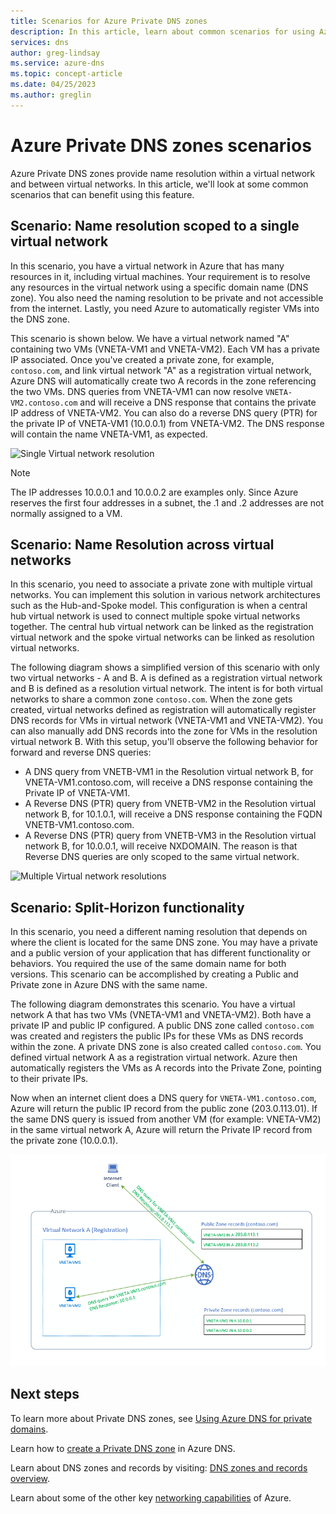 ```yaml
---
title: Scenarios for Azure Private DNS zones
description: In this article, learn about common scenarios for using Azure Private DNS zones.
services: dns
author: greg-lindsay
ms.service: azure-dns
ms.topic: concept-article
ms.date: 04/25/2023
ms.author: greglin
---
```


# Azure Private DNS zones scenarios

Azure Private DNS zones provide name resolution within a virtual network and between virtual networks. In this article, we'll look at some common scenarios that can benefit using this feature.

## Scenario: Name resolution scoped to a single virtual network

In this scenario, you have a virtual network in Azure that has many resources in it, including virtual machines. Your requirement is to resolve any resources in the virtual network using a specific domain name (DNS zone). You also need the naming resolution to be private and not accessible from the internet. Lastly, you need Azure to automatically register VMs into the DNS zone.

This scenario is shown below. We have a virtual network named "A" containing two VMs (VNETA-VM1 and VNETA-VM2). Each VM has a private IP associated. Once you've created a private zone, for example, `contoso.com`, and link virtual network "A" as a registration virtual network, Azure DNS will automatically create two A records in the zone referencing the two VMs. DNS queries from VNETA-VM1 can now resolve `VNETA-VM2.contoso.com` and will receive a DNS response that contains the private IP address of VNETA-VM2.
You can also do a reverse DNS query (PTR) for the private IP of VNETA-VM1 (10.0.0.1) from VNETA-VM2. The DNS response will contain the name VNETA-VM1, as expected. 

![Single Virtual network resolution](./media/private-dns-scenarios/single-vnet-resolution.png)

> [!NOTE]
> The IP addresses 10.0.0.1 and 10.0.0.2 are examples only. Since Azure reserves the first four addresses in a subnet, the .1 and .2 addresses are not normally assigned to a VM. 

## Scenario: Name Resolution across virtual networks

In this scenario, you need to associate a private zone with multiple virtual networks. You can implement this solution in various network architectures such as the Hub-and-Spoke model. This configuration is when a central hub virtual network is used to connect multiple spoke virtual networks together. The central hub virtual network can be linked as the registration virtual network and the spoke virtual networks can be linked as resolution virtual networks. 

The following diagram shows a simplified version of this scenario with only two virtual networks - A and B. A is defined as a registration virtual network and B is defined as a resolution virtual network. The intent is for both virtual networks to share a common zone `contoso.com`. When the zone gets created, virtual networks defined as registration will automatically register DNS records for VMs in virtual network (VNETA-VM1 and VNETA-VM2). You can also manually add DNS records into the zone for VMs in the resolution virtual network B. With this setup, you'll observe the following behavior for forward and reverse DNS queries:
* A DNS query from VNETB-VM1 in the Resolution virtual network B, for VNETA-VM1.contoso.com, will receive a DNS response containing the Private IP of VNETA-VM1.
* A Reverse DNS (PTR) query from VNETB-VM2 in the Resolution virtual network B, for 10.1.0.1, will receive a DNS response containing the FQDN VNETB-VM1.contoso.com.  
* A Reverse DNS (PTR) query from VNETB-VM3 in the Resolution virtual network B, for 10.0.0.1, will receive NXDOMAIN. The reason is that Reverse DNS queries are only scoped to the same virtual network. 

![Multiple Virtual network resolutions](./media/private-dns-scenarios/multi-vnet-resolution.png)

## Scenario: Split-Horizon functionality

In this scenario, you need a different naming resolution that depends on where the client is located for the same DNS zone. You may have a private and a public version of your application that has different functionality or behaviors. You required the use of the same domain name for both versions. This scenario can be accomplished by creating a Public and Private zone in Azure DNS with the same name. 

The following diagram demonstrates this scenario. You have a virtual network A that has two VMs (VNETA-VM1 and VNETA-VM2). Both have a private IP and public IP configured. A public DNS zone called `contoso.com` was created and registers the public IPs for these VMs as DNS records within the zone. A private DNS zone is also created called `contoso.com`. You defined virtual network A as a registration virtual network. Azure then automatically registers the VMs as A records into the Private Zone, pointing to their private IPs.

Now when an internet client does a DNS query for `VNETA-VM1.contoso.com`, Azure will return the public IP record from the public zone (203.0.113.01). If the same DNS query is issued from another VM (for example: VNETA-VM2) in the same virtual network A, Azure will return the Private IP record from the private zone (10.0.0.1). 

![Split Brian resolution](./media/private-dns-scenarios/split-brain-resolution.png)

## Next steps
To learn more about Private DNS zones, see [Using Azure DNS for private domains](private-dns-overview.md).

Learn how to [create a Private DNS zone](./private-dns-getstarted-powershell.md) in Azure DNS.

Learn about DNS zones and records by visiting: [DNS zones and records overview](dns-zones-records.md).

Learn about some of the other key [networking capabilities](../networking/fundamentals/networking-overview.md) of Azure.

